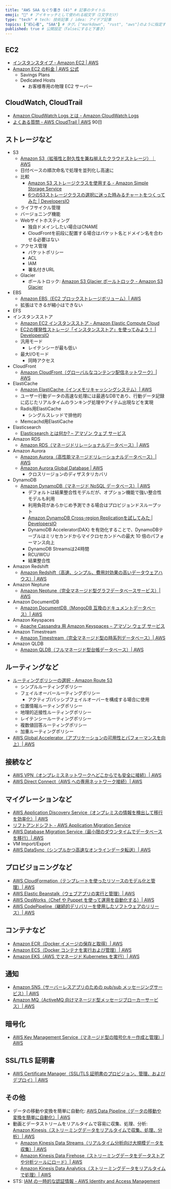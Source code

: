 ```yaml
---
title: "AWS SAA なぐり書き (4)" # 記事のタイトル
emoji: "📝" # アイキャッチとして使われる絵文字（1文字だけ）
type: "tech" # tech: 技術記事 / idea: アイデア記事
topics: ["初心者", "SAA"] # タグ。["markdown", "rust", "aws"]のように指定する
published: true # 公開設定（falseにすると下書き）
---
```


## EC2

- [インスタンスタイプ - Amazon EC2 | AWS](https://aws.amazon.com/jp/ec2/instance-types/)
- [Amazon EC2 の料金 | AWS 公式](https://aws.amazon.com/jp/ec2/pricing/)
    - Savings Plans
    - Dedicated Hosts
        - お客様専用の物理 EC2 サーバー

## CloudWatch, CloudTrail

- [Amazon CloudWatch Logs とは - Amazon CloudWatch Logs](https://docs.aws.amazon.com/ja_jp/AmazonCloudWatch/latest/logs/WhatIsCloudWatchLogs.html)
- [よくある質問 - AWS CloudTrail | AWS](https://aws.amazon.com/jp/cloudtrail/faqs/) 90日

## ストレージなど

- S3
	- [Amazon S3（拡張性と耐久性を兼ね揃えたクラウドストレージ）｜AWS](https://aws.amazon.com/jp/s3/)
	- 日付ベースの順次命名で処理を並列化し高速に
	- 比較
        - [Amazon S3 ストレージクラスを使用する - Amazon Simple Storage Service](https://docs.aws.amazon.com/ja_jp/AmazonS3/latest/userguide/storage-class-intro.html#sc-compare)
        - [6つのS3ストレージクラスの選択に迷った時みるチャートをつくってみた | DevelopersIO](https://dev.classmethod.jp/articles/should_i_choice_s3_storage_class/)
    - ライフサイクル管理
    - バージョニング機能
    - Webサイトホスティング
        - 独自ドメインしたい場合はCNAME
        - CloudFrontを前段に配置する場合はバケット名とドメイン名を合わせる必要はない
    - アクセス管理
        - バケットポリシー
        - ACL
        - IAM
        - 署名付きURL
    - Glacier
        - ボールトロック: [Amazon S3 Glacier ボールトロック - Amazon S3 Glacier](https://docs.aws.amazon.com/ja_jp/amazonglacier/latest/dev/vault-lock.html)
- EBS
	- [Amazon EBS（EC2 ブロックストレージボリューム）| AWS](https://aws.amazon.com/jp/ebs/)
	- 拡張はできるが縮小はできない
- EFS
- インスタンスストア
	- [Amazon EC2 インスタンスストア - Amazon Elastic Compute Cloud](https://docs.aws.amazon.com/ja_jp/AWSEC2/latest/UserGuide/InstanceStorage.html)
	- [EC2の揮発性ストレージ「インスタンスストア」を使ってみよう！ | DevelopersIO](https://dev.classmethod.jp/articles/howto-ec2-volatile-block-storage-instance-store/)
	- 汎用モード
	    - レイテンシーが最も低い
	- 最大I/Oモード
	    - 同時アクセス
- CloudFront
	- [Amazon CloudFront（グローバルなコンテンツ配信ネットワーク）| AWS](https://aws.amazon.com/jp/cloudfront/)
- ElastiCache
	- [Amazon ElastiCache（インメモリキャッシングシステム）| AWS](https://aws.amazon.com/jp/elasticache/)
	- ユーザー行動データの高速な処理には最適なDBであり、行動データ記録に応じたリアルタイムのランキング処理やアイテム出現などを実現
	- Radis用ElastiCache
		- シングルスレッドで排他的
	- Memcachd用ElastiCache
- Elasticsearch
	- [Elasticsearch とは何か? – アマゾン ウェブ サービス](https://aws.amazon.com/jp/opensearch-service/the-elk-stack/what-is-elasticsearch/)
- Amazon RDS
	- [Amazon RDS（マネージドリレーショナルデータベース）| AWS](https://aws.amazon.com/jp/rds/)
- Amazon Aurora
	- [Amazon Aurora（高性能マネージドリレーショナルデータベース）| AWS](https://aws.amazon.com/jp/rds/aurora/)
	- [Amazon Aurora Global Database | AWS](https://aws.amazon.com/jp/rds/aurora/global-database/)
		- クロスリージョンのディザスタリカバリ
- DynamoDB
	- [Amazon DynamoDB（マネージド NoSQL データベース）| AWS](https://aws.amazon.com/jp/dynamodb/)
		- デフォルトは結果整合性モデルだが、オプション機能で強い整合性モデルも利用
		- 利用負荷があらかじめ予測できる場合はプロビジョンドスループット
		- [Amazon DynamoDB Cross-region Replicationを試してみた | DevelopersIO](https://dev.classmethod.jp/articles/dynamodb-crossregion-replication/)
		- DynamoDB Accelerator(DAX) を有効化することで、DynamoDBテーブルはミリセカンドからマイクロセカンドへの最大 10 倍のパフォーマンス向上
		- DynamoDB Streamsは24時間
		- RCU/WCU
		- 結果整合性
- Amazon Redshift
	- [Amazon Redshift（高速、シンプル、費用対効果の高いデータウェアハウス）| AWS](https://aws.amazon.com/jp/redshift/)
- Amazon Neptune
	- [Amazon Neptune（完全マネージド型グラフデータベースサービス）| AWS](https://aws.amazon.com/jp/neptune/)
- Amazon DocumentDB
	- [Amazon DocumentDB（MongoDB 互換のドキュメントデータベース）| AWS](https://aws.amazon.com/jp/documentdb/)
- Amazon Keyspaces
	- [Apache Cassandra 用 Amazon Keyspaces – アマゾン ウェブ サービス](https://aws.amazon.com/jp/keyspaces/)
- Amazon Timestream
    - [Amazon Timestream（完全マネージド型の時系列データベース）| AWS](https://aws.amazon.com/jp/timestream/)
- Amazon QLDB
    - [Amazon QLDB（フルマネージド型台帳データベース）| AWS](https://aws.amazon.com/jp/qldb/)

## ルーティングなど

- [ルーティングポリシーの選択 - Amazon Route 53](https://docs.aws.amazon.com/ja_jp/Route53/latest/DeveloperGuide/routing-policy.html)
    - シンプルルーティングポリシー
    - フェイルオーバールーティングポリシー
        - アクティブ/パッシブフェイルオーバーを構成する場合に使用
    - 位置情報ルーティングポリシー
    - 地理的近接性ルーティングポリシー
    - レイテンシールーティングポリシー
    - 複数値回答ルーティングポリシー
    - 加重ルーティングポリシー 
- [AWS Global Accelerator（アプリケーションの可用性とパフォーマンスを向上）| AWS](https://aws.amazon.com/jp/global-accelerator/)

## 接続など

- [AWS VPN（オンプレミスネットワークへどこからでも安全に接続）| AWS](https://aws.amazon.com/jp/vpn/)
- [AWS Direct Connect（AWS への専用ネットワーク接続）| AWS](https://aws.amazon.com/jp/directconnect/)

## マイグレーションなど

- [AWS Application Discovery Service（オンプレミスの情報を検出して移行を効率化）| AWS](https://aws.amazon.com/jp/application-discovery/)
- [リフトアンドシフト - AWS Application Migration Service](https://aws.amazon.com/jp/application-migration-service/)
- [AWS Database Migration Service（最小限のダウンタイムでデータベースを移行）| AWS](https://aws.amazon.com/jp/dms/)
- VM Import/Export
- [AWS DataSync（シンプルかつ高速なオンラインデータ転送）| AWS](https://aws.amazon.com/jp/datasync/)


## プロビジョニングなど

- [AWS CloudFormation（テンプレートを使ったリソースのモデル化と管理）| AWS](https://aws.amazon.com/jp/cloudformation/)
- [AWS Elastic Beanstalk（ウェブアプリの実行と管理）| AWS](https://aws.amazon.com/jp/elasticbeanstalk/)
- [AWS OpsWorks（Chef や Puppet を使って運用を自動化する）| AWS](https://aws.amazon.com/jp/opsworks/)
- [AWS CodePipeline（継続的デリバリーを使用したソフトウェアのリリース）| AWS](https://aws.amazon.com/jp/codepipeline/)

## コンテナなど

- [Amazon ECR（Docker イメージの保存と取得）| AWS](https://aws.amazon.com/jp/ecr/)
- [Amazon ECS（Docker コンテナを実行および管理）| AWS](https://aws.amazon.com/jp/ecs/)
- [Amazon EKS（AWS でマネージド Kubernetes を実行）| AWS](https://aws.amazon.com/jp/eks/)

## 通知

- [Amazon SNS（サーバーレスアプリのための pub/sub メッセージングサービス）| AWS](https://aws.amazon.com/jp/sns/)
- [Amazon MQ（ActiveMQ 向けマネージド型メッセージブローカーサービス）| AWS](https://aws.amazon.com/jp/amazon-mq/?amazon-mq.sort-by=item.additionalFields.postDateTime&amazon-mq.sort-order=desc)

## 暗号化

- [AWS Key Management Service（マネージド型の暗号化キー作成と管理）| AWS](https://aws.amazon.com/jp/kms/)

## SSL/TLS 証明書

- [AWS Certificate Manager（SSL/TLS 証明書のプロビジョン、管理、およびデプロイ）| AWS](https://aws.amazon.com/jp/certificate-manager/)

## その他

- データの移動や変換を簡単に自動化: [AWS Data Pipeline（データの移動や変換を簡単に自動化）| AWS](https://aws.amazon.com/jp/datapipeline/)
- 動画とデータストリームをリアルタイムで容易に収集、処理、分析: [Amazon Kinesis（ストリーミングデータをリアルタイムで収集、処理、分析）| AWS](https://aws.amazon.com/jp/kinesis/)
    - [Amazon Kinesis Data Streams（リアルタイム分析向け大規模データを収集）| AWS](https://aws.amazon.com/jp/kinesis/data-streams/)
    - [Amazon Kinesis Data Firehose（ストリーミングデータをデータストアや分析ツールにロード）| AWS](https://aws.amazon.com/jp/kinesis/data-firehose/)
    - [Amazon Kinesis Data Analytics（ストリーミングデータをリアルタイムで処理）| AWS](https://aws.amazon.com/jp/kinesis/data-analytics/)
- STS: [IAM の一時的な認証情報 - AWS Identity and Access Management](https://docs.aws.amazon.com/ja_jp/IAM/latest/UserGuide/id_credentials_temp.html)
